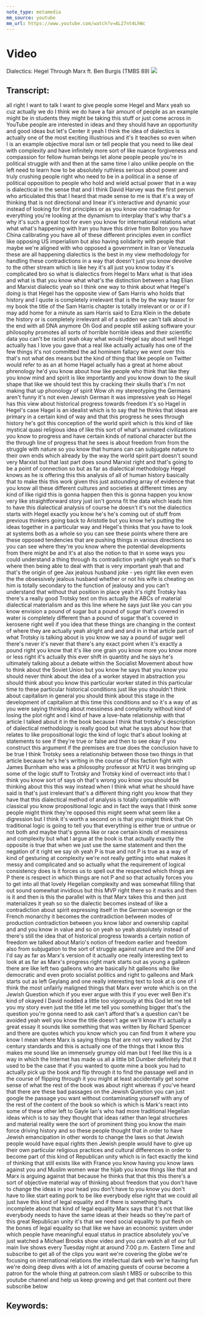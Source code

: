 ```yaml
---
note_type: metamedia
mm_source: youtube
mm_url: https://www.youtube.com/watch?v=AL27nt4LhWc
---
```


# Video
Dialectics: Hegel Through Marx ft. Ben Burgis (TMBS 89)
![](https://www.youtube.com/watch?v=AL27nt4LhWc)

## Transcript:

all right I want to talk I want to give
people some Hegel and Marx yeah so cuz
actually we do I think we do have a fair
amount of people as an example might be
in students they might be taking this
stuff or just come across in YouTube
people are interested in ideas and they
should have an opportunity and good
ideas but let's Center it yeah I think
the idea of dialectics is actually one
of the most exciting illustrious and
it's it teaches so even when I is an
example objective moral ism or tell
people that you need to like deal with
complexity and have infinitely more sort
of like nuance forgiveness and
compassion for fellow human beings let
alone people people you're in political
struggle with and then at the same time
I also unlike people on the left need to
learn how to be absolutely ruthless
serious about power and truly crushing
people right who need to be in a
political in a sense of political
opposition to people who hold and wield
actual power that in a way is
dialectical in the sense that and I
think David Harvey was the first person
who articulated this that I heard that
made sense to me is that it's a way of
thinking that is not directional and
linear it's interactive and dynamic your
instead of looking for first principles
or as you know one roadmap for
everything you're looking at the
dynamism to interplay that's why that's
a why it's such a great tool for even
you know for international relations
what what what's happening with Iran you
have this drive from Bolton you have
China calibrating you have all of these
different principles even in conflict
like opposing US imperialism but also
having solidarity with people that maybe
we're aligned with who opposed a
government in Iran or Venezuela these
are all happening dialectics is the best
in my view methodology for handling
these contradictions in a way that
doesn't just you know devolve to the
other
stream which is like hey it's all just
you know today it's complicated
bro so what is dialectics from Hegel to
Marx what is that idea and what is that
you know what what's the distinction
between a hag Elian and Marxist
dialectic yeah so I think one way to
think about what Hegel's doing is that
Hegel has the opposite view of Sam
Harris who holds that history and I
quote is completely irrelevant that is
the by the way teaser for my book the
title of the Sam Harris chapter is
totally irrelevant or or or if I may add
home for a minute as sam Harris said to
Ezra Klein in the debate the history or
is completely irrelevant all of a sudden
we can't talk about in the end with all
DNA anymore Oh God and people still
asking software your philosophy promotes
all sorts of horrible horrible ideas and
their scientific data you can't be
racist yeah okay what would Hegel say
about well Hegel actually has I love you
gave that a real like actually actually
has one of the few things it's not
committed the ad hominem fallacy we went
over this that's not what des means but
the kind of thing that like people on
Twitter would refer to as an at home
Hagel actually has a great at home about
phrenology he'd you know about how like
people who think that like they you know
mind and spirit is like importantly and
you know down to the skull shape that
like we should test this by cracking
their skulls that's I'm not making that
up
phonology of spirit Wow
oh my stereotyping the Germans aren't
funny it's not even Jewish German it was
impressive yeah so Hegel has this view
about historical progress towards
freedom
it's so
Hagel in Hegel's case Hagel is an
idealist which is to say that he thinks
that ideas are primary in a certain kind
of way and that this progress he sees
through history he's got this conception
of the world spirit which is this kind
of like mystical quasi religious idea of
like this sort of what's animated
civilizations you know to progress and
have certain kinds of national character
but the the through line of progress
that he sees is about freedom from from
the struggle with nature so you know
that humans can can subjugate nature to
their own ends which already by the way
the world spirit part doesn't sound very
Marxist but that last part does sound
Marxist right and that's going to be a
point of connection so but as far as
dialectical methodology Hegel knows as
he is offering this this analysis of all
of human history basically that to make
this this work given this just
astounding array of evidence that you
know all these different cultures and
societies at different times any kind of
like rigid this is gonna happen then
this is gonna happen you know very like
straightforward story just isn't gonna
fit the data which leads him to have
this dialectical analysis of course he
doesn't it's not the dialectics starts
with Hegel exactly you know he's he's
coming out of stuff from previous
thinkers going back to Aristotle but you
know he's putting the ideas together in
a particular way and Hegel's thinks that
you have to look at systems both as a
whole so you can see these points where
there are these opposed tendencies that
are pushing things in various directions
so you can see where they're you know
where the potential developments from
there might be and it's at also the
notion to that in some ways you could
understand a thing through its
contradiction yeah right
yeah so that's where then being able to
deal with that is very important yeah
that and that's the origin of gee Jax
jealous husband joke - yes right like
even even the the obsessively jealous
husband
whether or not his wife is cheating on
him is totally secondary to the function
of jealousy and you can't understand
that without that position in place yeah
it's right Trotsky has there's a really
good Trotsky text on this actually the
ABCs of material dialectical materialism
and as this line where he says just like
you can you know envision a pound of
sugar but a pound of sugar that's
covered in water is completely different
than a pound of sugar that's covered in
kerosene right well if you idea that
these things are changing in the context
of where they are actually yeah alright
and and and in in that article part of
what Trotsky is talking about is you
know we say a pound of sugar well
there's never it's never that there's
any exact point when it's exactly a
pound right you know that it's like one
grain you know more you know more or
less right it's actually this ever shift
in quantity and he says he's ultimately
talking about a debate within the
Socialist Movement about how to think
about the Soviet Union but you know he
says that you know you should never
think about the idea of a worker stayed
in abstraction you should think about
you know this particular worker stated
in this particular time to these
particular historical conditions just
like you shouldn't think about
capitalism in general you should think
about this stage in the development of
capitalism at this time this conditions
and so it's a way of as you were saying
thinking about messiness and complexity
without kind of losing the plot right
and I kind of have a love-hate
relationship with that article I talked
about it in the book because I think
that trotsky's description of
dialectical methodology is really good
but what he says about how that relates
to like propositional logic the kind of
logic that's about looking at statements
to see if they're true or false and then
to see okay if you construct this
argument if the premises are true does
the conclusion have to be true I think
Trotsky sees a relationship between
those two things in that article because
he's he's writing in the course
of this faction fight with James Burnham
who was a philosophy professor at NYU it
was bringing up some of the logic stuff
to Trotsky and Trotsky kind of overreact
into that I think you know sort of says
oh that's wrong you know you should be
thinking about this this way instead
when I think what what he should have
said is that's just irrelevant that's a
different thing right you know that they
have that this dialectical method of
analysis is totally compatible with
classical you know propositional logic
and in fact the ways that I think some
people might think they're opposed this
might seem what seem like a digression
but I think it's worth a second on is
that you might think that Oh traditional
logic is going to tell you that
everything is either true or untrue or
not both and maybe that's gonna like or
race certain kinds of messiness and
complexity but what I argue at the book
is that actually exactly the opposite is
true that when we just use the same
statement and then the negation of it
right we say oh yeah P is true and not P
is true as a way of kind of gesturing at
complexity we're not really getting into
what makes it messy and complicated and
so actually what the requirement of
logical consistency does is it forces us
to spell out the respected which things
are P there is respect in which things
are not P and so that actually forces
you to get into all that lovely Hegelian
complexity and was somewhat filling that
out sound somewhat invidious but this
MVP right there so it marks and
then is it and then is this the parallel
with is that Marx takes this and then
just materializes it yeah so so the
dialectic becomes instead of like a
contradiction about spirit expressing
itself in the German sovereign or the
French monarchy it becomes the
contradiction between modes of
production contradiction between you
know labor and ownership capital and and
you know in value and so on yeah so yeah
absolutely instead of there's still the
idea
that of historical progress towards a
certain notion of freedom we talked
about Mario's notion of freedom earlier
and freedom also from subjugation to the
sort of struggle against nature and the
DIF and I'd say as far as Marx's version
of it actually one really interesting
text to look at as far as Marx's
progress right mark starts out as young
a galleon there are like left two
galleons who are basically hit galleons
who like democratic and even proto
socialist politics and right to galleons
and Mark starts out as left Geylang and
one really interesting text to look at
is one of I think the most unfairly
maligned things that Marx ever wrote
which is on the Jewish Question
which if you ever argue with this if you
ever well Ben it's kind of okayed I
David nodded a little too vigorously at
this God let me tell you my story even
just the title let me tell you something
bigger that's the question you're gonna
need to ask can't afford that's a
question can't be avoided yeah well you
know the title doesn't age we'll know
it's actually a great essay it sounds
like something that was written by
Richard Spencer and there are quotes
which you know which you can find from
it where you know I mean where Marx is
saying things that are not very walked
by 21st century standards and this is
actually one of the things that I know
this makes me sound like an immensely
grumpy old man but I feel like this is a
way in which the Internet has made us
all a little bit Dumber definitely that
it used to be the case that if you
wanted to quote mine a book you had to
actually pick up the book and flip
through it to find the passage well and
in the course of flipping through it you
might at least accidentally get some
sense of what the rest of the book was
about right whereas if you've heard that
there are these bad passages on the
Jewish Question you can just google the
passage you want without contaminating
yourself with any of the rest of the
content of the book so which is which is
Mark's react into some of these other
left to Gayle Ian's who had more
traditional Hegelian ideas which is to
say they thought that
ideas rather than legal structures and
material reality were the sort of
prominent thing you know the main force
driving history and so these people
thought that in order to have Jewish
emancipation in other words to change
the laws so that Jewish people would
have equal rights then Jewish people
would have to give up their own
particular religious practices and
cultural differences in order to become
part of this kind of Republican unity
which is in fact exactly the kind of
thinking that still exists like with
France you know having you know laws
against you and Muslim women wear the
hijab you know things like that and Marx
is arguing against that because he
thinks that that this this there's a
sort of objective material way of
thinking about freedom that you don't
have to change the ideas in your head
you don't have to you know you don't
have to like start eating pork to be
like everybody else right that we could
all just have this kind of legal
equality and if there is something
that's incomplete about that kind of
legal equality Marx says that it's not
that like everybody needs to have the
same ideas at their heads so they're
part of this great Republican unity it's
that we need social equality to put
flesh on the bones of legal equality so
that like we have an economic system
under which people have meaningful equal
status in practice absolutely you've
just watched a Michael Brooks show video
and you can watch all of our full main
live shows every Tuesday night at around
7:00 p.m. Eastern Time and subscribe to
get all of the clips you want we're
covering the globe we're focusing on
international relations the intellectual
dark web we're having fun we're doing
deep dives with a lot of amazing guests
of course become a patron for the whole
thing at patreon.com slash t MBS or
subscribe to this youtube channel and
help us keep growing and get that
content out there subscribe below


## Keywords:
